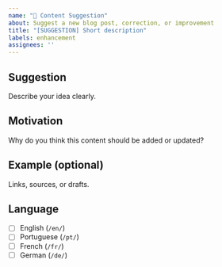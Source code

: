 ```yaml
---
name: "📝 Content Suggestion"
about: Suggest a new blog post, correction, or improvement
title: "[SUGGESTION] Short description"
labels: enhancement
assignees: ''
---
```


## Suggestion
Describe your idea clearly.

## Motivation
Why do you think this content should be added or updated?

## Example (optional)
Links, sources, or drafts.

## Language
- [ ] English (`/en/`)
- [ ] Portuguese (`/pt/`)
- [ ] French (`/fr/`)
- [ ] German (`/de/`)

